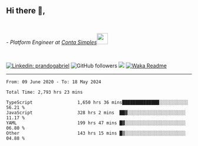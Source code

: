 <h2>Hi there  👋,</h2> </br>

<p><em>- Platform Engineer at <a href="https://contasimples.com">Conta Simples</a><img src="https://media.giphy.com/media/WUlplcMpOCEmTGBtBW/giphy.gif" width="30"> 
</em></p></br>


[![Linkedin: prandogabriel](https://img.shields.io/badge/-prandogabriel-blue?style=flat-square&logo=Linkedin&logoColor=white&link=https://www.linkedin.com/in/prandogabriel/)](https://www.linkedin.com/in/prandogabriel)
![GitHub followers](https://img.shields.io/github/followers/prandogabriel?label=Follow&style=social)
![](https://visitor-badge.glitch.me/badge?page_id=prandogabriel.prandogabriel)
[![Waka Readme](https://github.com/prandogabriel/prandogabriel/actions/workflows/update-stats.yml.yml/badge.svg)](https://github.com/prandogabriel/prandogabriel/actions/workflows/update-stats.yml.yml)

---

<!--START_SECTION:waka-->

```golang
From: 09 June 2020 - To: 18 May 2024

Total Time: 2,793 hrs 23 mins

TypeScript                 1,650 hrs 36 mins██████████████░░░░░░░░░░░   56.21 %
JavaScript                 328 hrs 2 mins  ██▓░░░░░░░░░░░░░░░░░░░░░░   11.17 %
YAML                       199 hrs 47 mins █▓░░░░░░░░░░░░░░░░░░░░░░░   06.80 %
Other                      143 hrs 15 mins █▒░░░░░░░░░░░░░░░░░░░░░░░   04.88 %
```

<!--END_SECTION:waka-->
